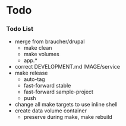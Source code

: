 # Todo

### Todo List
- merge from braucher/drupal
  - make clean
  - make volumes
  - app.*
- correct DEVELOPMENT.md IMAGE/service
- make release
  - auto-tag
  - fast-forward stable
  - fast-forward sample-project
  - push
- change all make targets to use inline shell
- create data volume container
  - preserve during make, make rebuild
